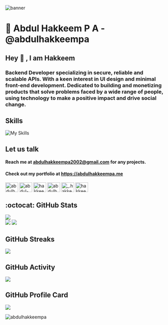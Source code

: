 ![banner](https://user-images.githubusercontent.com/92361680/215815107-1d2d1657-25e9-4910-987b-03be5dc4cd35.png)

# :bust_in_silhouette: Abdul Hakkeem P A - @abdulhakkeempa
<h2>Hey 👋 , I am Hakkeem </h2> 

### Backend Developer specializing in secure, reliable and scalable APIs. With a keen interest in UI design and minimal front-end development. Dedicated to building and monetizing products that solve problems faced by a wide range of people, using technology to make a positive impact and drive social change.

## Skills
![My Skills](https://skillicons.dev/icons?i=python,c,cpp,js,java,php,django,laravel,jquery,mysql,html,css,gcp,figma,bootstrap,latex,git,github,githubactions&theme=dark)

## Let us talk
#### Reach me at <a href="" >abdulhakkeempa2002@gmail.com</a> for any projects.
#### Check out my portfolio at <a href="" >https://abdulhakkeempa.me</a>
<p align="left">
<a href="https://twitter.com/abdulhakkeempa" target="blank"><img align="center" src="https://raw.githubusercontent.com/rahuldkjain/github-profile-readme-generator/master/src/images/icons/Social/twitter.svg" alt="abdulhakkeempa" height="30" width="40" /></a>
<a href="https://linkedin.com/in/abdul-hakkeem-pa" target="blank"><img align="center" src="https://raw.githubusercontent.com/rahuldkjain/github-profile-readme-generator/master/src/images/icons/Social/linked-in-alt.svg" alt="abdul-hakkeem-pa" height="30" width="40" /></a>
<a href="https://stackoverflow.com/users/hakkeempa" target="blank"><img align="center" src="https://raw.githubusercontent.com/rahuldkjain/github-profile-readme-generator/master/src/images/icons/Social/stack-overflow.svg" alt="hakkeempa" height="30" width="40" /></a>
<a href="https://fb.com/abdulhakkeempa" target="blank"><img align="center" src="https://raw.githubusercontent.com/rahuldkjain/github-profile-readme-generator/master/src/images/icons/Social/facebook.svg" alt="abdulhakkeempa" height="30" width="40" /></a>
<a href="https://instagram.com/_.hakkeem_" target="blank"><img align="center" src="https://raw.githubusercontent.com/rahuldkjain/github-profile-readme-generator/master/src/images/icons/Social/instagram.svg" alt="_.hakkeem_" height="30" width="40" /></a>
<a href="https://dev.to/hakkeempa" target="blank"><img align="center" src="https://raw.githubusercontent.com/rahuldkjain/github-profile-readme-generator/master/src/images/icons/Social/devto.svg" alt="hakkeempa" height="30" width="40" /></a>
</p>

## :octocat: GitHub Stats
![](https://komarev.com/ghpvc/?username=abdulhakkeempa&color=blue&style=for-the-badge)  
![](http://github-profile-summary-cards.vercel.app/api/cards/most-commit-language?username=abdulhakkeempa&theme=github_dark)
![](https://github-readme-stats.vercel.app/api?username=abdulhakkeempa&count_private=true&show_icons=true&theme=cobalt&hide_border=true)

## GitHub Streaks
![](https://github-readme-streak-stats.herokuapp.com?user=abdulhakkeempa&theme=github-dark-blue&hide_border=true)


## GitHub Activity
![](https://github-readme-activity-graph.cyclic.app/graph?username=abdulhakkeempa&theme=cobalt)

## GitHub Profile Card
![](https://github-profile-summary-cards.vercel.app/api/cards/profile-details?username=abdulhakkeempa&theme=github_dark)
<p align="left"><img src="https://github-profile-trophy.vercel.app/?username=abdulhakkeempa" alt="abdulhakkeempa" /> </p>




<!--
**hakkeempa/hakkeempa** is a ✨ _special_ ✨ repository because its `README.md` (this file) appears on your GitHub profile.

Here are some ideas to get you started:

- 🔭 I’m currently working on ...
- 🌱 I’m currently learning ...
- 👯 I’m looking to collaborate on ...
- 🤔 I’m looking for help with ...
- 💬 Ask me about ...
- 📫 How to reach me: ...
- 😄 Pronouns: ...
- ⚡ Fun fact: ...
-->
